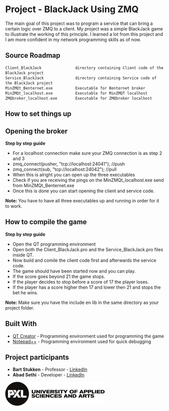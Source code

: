 # Project - BlackJack Using ZMQ

The main goal of this project was to program a service that can bring a certain logic over ZMQ to a client. My project was a simple BlackJack game to illustrate the working of this principle. I learned a lot from this project and I am more confident in my network programming skills as of now.


## Source Roadmap

```
Client_BlackJack               directory containing Client code of the BlackJack project
Service_BlackJack              directory containing Service code of the BlackJack project
MinZMQt_Benternet.exe          Executable for Benternet broker
MinZMQt_localhost.exe          Executable for MinZMQT localhost
ZMQbroker_localhost.exe        Executable for ZMQbroker localhost
```

## How to set things up

  
## Opening the broker
 
**Step by step guide**
* For a localhost connection make sure your ZMQ connection is as step 2 and 3
* zmq_connect(pusher, "tcp://localhost:24041"); //push
* zmq_connect(sub, "tcp://localhost:24042");    //pull
* When this is alright you can open up the three executables
* Check if you are receiving the pings on the MinZMQt_localhost.exe send from MinZMQt_Benternet.exe
* Once this is done you can start opening the client and service code.

**Note:**
You have to have all three executables up and running in order for it to work.
</details>  

## How to compile the game

 
**Step by step guide**
* Open the QT programming environment
* Open both the Client_BlackJack.pro and the Service_BlackJack.pro files inside QT.
* Now build and comile the client code first and afterwards the service code.
* The game should have been started now and you can play.
* If the score goes beyond 21 the game stops.
* If the player decides to stop before a score of 17 the player loses.
* If the player has a score higher then 17 and lower then 21 and stops the bet he wins.

**Note:**
Make sure you have the include en lib in the same directory as your project folder.

## Built With

* [QT Creator](https://www.qt.io/download)              - Programming environment used for programming the game
* [Notepad++](https://notepad-plus-plus.org/downloads/) -  Programming environment used for quick debugging


## Project participants

* **Bart Stukken**      - Professor - [LinkedIn](https://www.linkedin.com/in/bart-stukken/)
* **Abad Sethi**        - Developer  - [LinkedIn](https://www.linkedin.com/in/abad-sethi-83246a170/)

<p align="left"><img src="./readme_Images/pxl_logo.png"></p>
